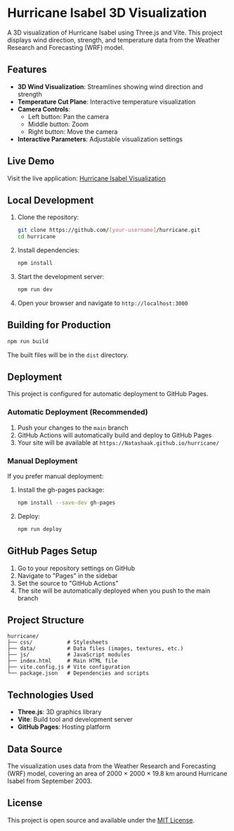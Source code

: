 # Hurricane Isabel 3D Visualization

A 3D visualization of Hurricane Isabel using Three.js and Vite. This project displays wind direction, strength, and temperature data from the Weather Research and Forecasting (WRF) model.

## Features

- **3D Wind Visualization**: Streamlines showing wind direction and strength
- **Temperature Cut Plane**: Interactive temperature visualization
- **Camera Controls**: 
  - Left button: Pan the camera
  - Middle button: Zoom
  - Right button: Move the camera
- **Interactive Parameters**: Adjustable visualization settings

## Live Demo

Visit the live application: [Hurricane Isabel Visualization](https://Natashaak.github.io/hurricane/)

## Local Development

1. Clone the repository:
   ```bash
   git clone https://github.com/[your-username]/hurricane.git
   cd hurricane
   ```

2. Install dependencies:
   ```bash
   npm install
   ```

3. Start the development server:
   ```bash
   npm run dev
   ```

4. Open your browser and navigate to `http://localhost:3000`

## Building for Production

```bash
npm run build
```

The built files will be in the `dist` directory.

## Deployment

This project is configured for automatic deployment to GitHub Pages.

### Automatic Deployment (Recommended)

1. Push your changes to the `main` branch
2. GitHub Actions will automatically build and deploy to GitHub Pages
3. Your site will be available at `https://Natashaak.github.io/hurricane/`

### Manual Deployment

If you prefer manual deployment:

1. Install the gh-pages package:
   ```bash
   npm install --save-dev gh-pages
   ```

2. Deploy:
   ```bash
   npm run deploy
   ```

## GitHub Pages Setup

1. Go to your repository settings on GitHub
2. Navigate to "Pages" in the sidebar
3. Set the source to "GitHub Actions"
4. The site will be automatically deployed when you push to the main branch

## Project Structure

```
hurricane/
├── css/           # Stylesheets
├── data/          # Data files (images, textures, etc.)
├── js/            # JavaScript modules
├── index.html     # Main HTML file
├── vite.config.js # Vite configuration
└── package.json   # Dependencies and scripts
```

## Technologies Used

- **Three.js**: 3D graphics library
- **Vite**: Build tool and development server
- **GitHub Pages**: Hosting platform

## Data Source

The visualization uses data from the Weather Research and Forecasting (WRF) model, covering an area of 2000 × 2000 × 19.8 km around Hurricane Isabel from September 2003.

## License

This project is open source and available under the [MIT License](LICENSE).
